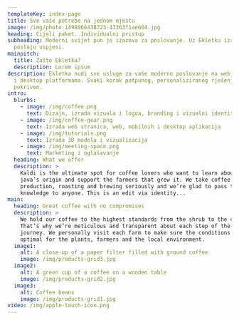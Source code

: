 ```yaml
---
templateKey: index-page
title: Sve vaše potrebe na jednom mjestu
image: /img/photo-1498066438723-43363f1ae604.jpg
heading: Cijeli paket. Individualni pristup
subheading: Moderni svijet pun je izazova za poslovanje. Uz Ekletku izazovi
  postaju uspjesi.
mainpitch:
  title: Zašto Ekletka?
  description: Lorem ipsum
description: Ekletka nudi sve usluge za vaše moderno poslovanje na web, mobilnim
  i desktop platformama. Svaki korak potpunog, personaliziranog rješenja je
  pokriven.
intro:
  blurbs:
    - image: /img/coffee.png
      text: Dizajn, izrada vizuala i logoa, branding i vizualni identitet
    - image: /img/coffee-gear.png
      text: Izrada web stranica, web, mobilnih i desktop aplikacija
    - image: /img/tutorials.png
      text: Izrada 3D modela i vizualizacija
    - image: /img/meeting-space.png
      text: Marketing i oglašavanje
  heading: What we offer
  description: >
    Kaldi is the ultimate spot for coffee lovers who want to learn about their
    java’s origin and support the farmers that grew it. We take coffee
    production, roasting and brewing seriously and we’re glad to pass that
    knowledge to anyone. This is an edit via identity...
main:
  heading: Great coffee with no compromises
  description: >
    We hold our coffee to the highest standards from the shrub to the cup.
    That’s why we’re meticulous and transparent about each step of the coffee’s
    journey. We personally visit each farm to make sure the conditions are
    optimal for the plants, farmers and the local environment.
  image1:
    alt: A close-up of a paper filter filled with ground coffee
    image: /img/products-grid3.jpg
  image2:
    alt: A green cup of a coffee on a wooden table
    image: /img/products-grid2.jpg
  image3:
    alt: Coffee beans
    image: /img/products-grid1.jpg
video: /img/apple-touch-icon.png
---
```


